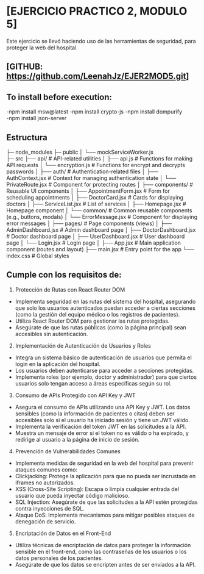 # [EJERCICIO PRACTICO 2, MODULO 5]


Este ejercicio se llevó haciendo uso de las herramientas de seguridad, para proteger la web del hospital.

## [GITHUB: https://github.com/LeenahJz/EJER2MOD5.git]

## To install before execution: 
-npm install msw@latest
-npm install crypto-js 
-npm install dompurify     
-npm install json-server  

## Estructura

├─ node_modules
├─ public
│   └── mockServiceWorker.js  
├─ src
├── api/                           # API-related utilities
│   ├── api.js                     # Functions for making API requests
│   └── encryption.js                     # Functions for encrypt and decrypts passwords 
│
├── auth/                          # Authentication-related files
│   ├── AuthContext.jsx            # Context for managing authentication state
│   └── PrivateRoute.jsx           # Component for protecting routes
│
├── components/                    # Reusable UI components
│   ├── AppointmentForm.jsx        # Form for scheduling appointments
│   ├── DoctorCard.jsx             # Cards for displaying doctors
│   ├── ServiceList.jsx            # List of services
│   ├── Homepage.jsx               # Homepage component
│   └── common/                    # Common reusable components (e.g., buttons, modals)
│       └── ErrorMessage.jsx       # Component for displaying error messages
│
├── pages/                         # Page components (views)
│   ├── AdminDashboard.jsx         # Admin dashboard page
│   ├── DoctorDashboard.jsx        # Doctor dashboard page
│   ├── UserDashboard.jsx          # User dashboard page
│   └── Login.jsx                  # Login page
│
├── App.jsx                        # Main application component (routes and layout)
├── main.jsx                       # Entry point for the app
└── index.css                      # Global styles

## Cumple con los requisitos de: 
1. Protección de Rutas con React Router DOM 
- Implementa seguridad en las rutas del sistema del hospital, asegurando que solo los
usuarios autenticados puedan acceder a ciertas secciones (como la gestión del equipo
médico o los registros de pacientes).
- Utiliza React Router DOM para gestionar las rutas protegidas.
- Asegúrate de que las rutas públicas (como la página principal) sean accesibles
sin autenticación.

2. Implementación de Autenticación de Usuarios y Roles
- Integra un sistema básico de autenticación de usuarios que permita el login en la
aplicación del hospital.
- Los usuarios deben autenticarse para acceder a secciones protegidas.
- Implementa roles (por ejemplo, doctor y administrador) para que ciertos
usuarios solo tengan acceso a áreas específicas según su rol.

3. Consumo de APIs Protegido con API Key y JWT 
- Asegura el consumo de APIs utilizando una API Key y JWT. Los datos sensibles (como
la información de pacientes o citas) deben ser accesibles solo si el usuario ha iniciado
sesión y tiene un JWT válido.
- Implementa la verificación del token JWT en las solicitudes a la API.
- Muestra un mensaje de error si el token no es válido o ha expirado, y redirige al
usuario a la página de inicio de sesión.

4. Prevención de Vulnerabilidades Comunes 
- Implementa medidas de seguridad en la web del hospital para prevenir ataques
comunes como:
- Clickjacking: Protege la aplicación para que no pueda ser incrustada en iframes
no autorizados.
- XSS (Cross-Site Scripting): Escapa o limpia cualquier entrada del usuario que
pueda inyectar código malicioso.
- SQL Injection: Asegúrate de que las solicitudes a la API estén protegidas contra
inyecciones de SQL.
- Ataque DoS: Implementa mecanismos para mitigar posibles ataques de
denegación de servicio.

5. Encriptación de Datos en el Front-End
- Utiliza técnicas de encriptación de datos para proteger la información sensible en el
front-end, como las contraseñas de los usuarios o los datos personales de los
pacientes.
- Asegúrate de que los datos se encripten antes de ser enviados a la API.
